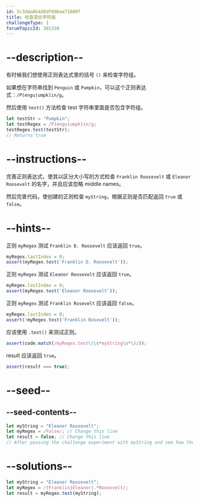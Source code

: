 ```yaml
---
id: 5c3dda8b4d8df89bea71600f
title: 检查混合字符组
challengeType: 1
forumTopicId: 301339
---
```


# --description--

有时候我们想使用正则表达式里的括号 `()` 来检查字符组。

如果想在字符串找到 `Penguin` 或 `Pumpkin`，可以这个正则表达式：`/P(engu|umpk)in/g`。

然后使用 `test()` 方法检查 test 字符串里面是否包含字符组。

```js
let testStr = "Pumpkin";
let testRegex = /P(engu|umpk)in/g;
testRegex.test(testStr);
// Returns true
```

# --instructions--

完善正则表达式，使其以区分大小写的方式检查 `Franklin Roosevelt` 或 `Eleanor Roosevelt` 的名字，并且应该忽略 middle names。

然后完善代码，使创建的正则检查 `myString`，根据正则是否匹配返回 `true` 或 `false`。

# --hints--

正则 `myRegex` 测试 `Franklin D. Roosevelt` 应该返回 `true`。

```js
myRegex.lastIndex = 0;
assert(myRegex.test('Franklin D. Roosevelt'));
```

正则 `myRegex` 测试 `Eleanor Roosevelt` 应该返回 `true`。

```js
myRegex.lastIndex = 0;
assert(myRegex.test('Eleanor Roosevelt'));
```

正则 `myRegex` 测试 `Franklin Rosevelt` 应该返回 `false`。

```js
myRegex.lastIndex = 0;
assert(!myRegex.test('Franklin Rosevelt'));
```

应该使用 `.test()` 来测试正则。

```js
assert(code.match(/myRegex.test\(\s*myString\s*\)/));
```

result 应该返回 `true`。

```js
assert(result === true);
```

# --seed--

## --seed-contents--

```js
let myString = "Eleanor Roosevelt";
let myRegex = /False/; // Change this line
let result = false; // Change this line
// After passing the challenge experiment with myString and see how the grouping works
```

# --solutions--

```js
let myString = "Eleanor Roosevelt";
let myRegex = /(Franklin|Eleanor).*Roosevelt/;
let result = myRegex.test(myString);
```
